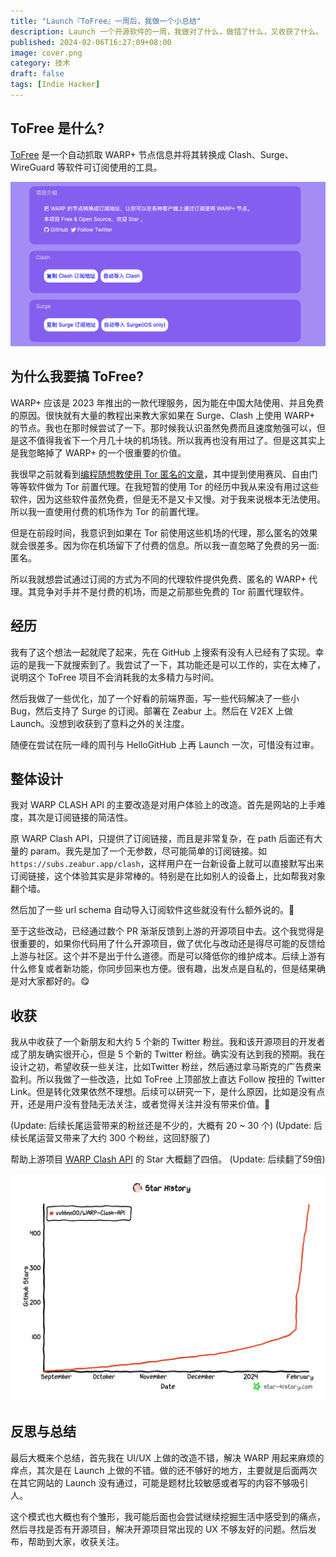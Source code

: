 ```yaml
---
title: "Launch『ToFree』一周后，我做一个小总结"
description: Launch 一个开源软件的一周，我做对了什么，做错了什么，又收获了什么。
published: 2024-02-06T16:27:09+08:00
image: cover.png
category: 技术
draft: false
tags: [Indie Hacker] 
---
```


## ToFree 是什么?
[ToFree](https://tofree.zeabur.app) 是一个自动抓取 WARP+ 节点信息并将其转换成 Clash、Surge、WireGuard 等软件可订阅使用的工具。

![ToFree网站的截图](tofree.png)

## 为什么我要搞 ToFree?
WARP+ 应该是 2023 年推出的一款代理服务，因为能在中国大陆使用、并且免费的原因。很快就有大量的教程出来教大家如果在 Surge、Clash 上使用 WARP+ 的节点。我也在那时候尝试了一下。那时候我认识虽然免费而且速度勉强可以，但是这不值得我省下一个月几十块的机场钱。所以我再也没有用过了。但是这其实上是我忽略掉了 WARP+ 的一个很重要的价值。

我很早之前就看到[编程随想教使用 Tor 匿名的文章](https://program-think.blogspot.com/2020/08/Tor-Triple-Proxy.html)，其中提到使用赛风、自由门等等软件做为 Tor 前置代理。在我短暂的使用 Tor 的经历中我从来没有用过这些软件，因为这些软件虽然免费，但是无不是又卡又慢。对于我来说根本无法使用。所以我一直使用付费的机场作为 Tor 的前置代理。

但是在前段时间，我意识到如果在 Tor 前使用这些机场的代理，那么匿名的效果就会很差多。因为你在机场留下了付费的信息。所以我一直忽略了免费的另一面: 匿名。

所以我就想尝试通过订阅的方式为不同的代理软件提供免费、匿名的 WARP+ 代理。其竞争对手并不是付费的机场，而是之前那些免费的 Tor 前置代理软件。

## 经历
我有了这个想法一起就爬了起来，先在 GitHub 上搜索有没有人已经有了实现。幸运的是我一下就搜索到了。我尝试了一下，其功能还是可以工作的，实在太棒了，说明这个 ToFree 项目不会消耗我的太多精力与时间。

然后我做了一些优化，加了一个好看的前端界面，写一些代码解决了一些小 Bug，然后支持了 Surge 的订阅。部署在 Zeabur 上。然后在 V2EX 上做 Launch。没想到收获到了意料之外的关注度。

随便在尝试在阮一峰的周刊与 HelloGitHub 上再 Launch 一次，可惜没有过审。

## 整体设计
我对 WARP CLASH API 的主要改造是对用户体验上的改造。首先是网站的上手难度，其次是订阅链接的简洁性。

原 WARP Clash API，只提供了订阅链接，而且是非常复杂，在 path 后面还有大量的 param。我先是加了一个无参数，尽可能简单的订阅链接。如`https://subs.zeabur.app/clash`，这样用户在一台新设备上就可以直接默写出来订阅链接，这个体验其实是非常棒的。特别是在比如别人的设备上，比如帮我对象翻个墙。

然后加了一些 url schema 自动导入订阅软件这些就没有什么额外说的。🤔

至于这些改动，已经通过数个 PR 渐渐反馈到上游的开源项目中去。这个我觉得是很重要的，如果你代码用了什么开源项目，做了优化与改动还是得尽可能的反馈给上游与社区。这个并不是出于什么道德。而是可以降低你的维护成本。后续上游有什么修复或者新功能，你同步回来也方便。很有趣，出发点是自私的，但是结果确是对大家都好的。😋

## 收获
我从中收获了一个新朋友和大约 5 个新的 Twitter 粉丝。我和该开源项目的开发者成了朋友确实很开心，但是 5 个新的 Twitter 粉丝。确实没有达到我的预期。我在设计之初，希望收获一些关注，比如Twitter 粉丝，然后通过拿马斯克的广告费来盈利。所以我做了一些改造，比如 ToFree 上顶部放上直达 Follow 按扭的 Twitter Link。但是转化效果依然不理想。后续可以研究一下，是什么原因，比如是没有点开，还是用户没有登陆无法关注，或者觉得关注并没有带来价值。🤔

(Update: 后续长尾运营带来的粉丝还是不少的，大概有 20 ~ 30 个)
(Update: 后续长尾运营又带来了大约 300 个粉丝，这回舒服了)


帮助上游项目 [WARP Clash API](https://github.com/vvbbnn00/WARP-Clash-API) 的 Star 大概翻了四倍。
(Update: 后续翻了59倍)

![帮助 WARP Clash API 在短时间内 Star 翻四倍](star.png)

## 反思与总结
最后大概来个总结，首先我在 UI/UX 上做的改造不错，解决 WARP 用起来麻烦的痒点，其次是在 Launch 上做的不错。做的还不够好的地方，主要就是后面两次在其它网站的 Launch 没有通过，可能是题材比较敏感或者写的内容不够吸引人。

这个模式也大概也有个雏形，我可能后面也会尝试继续挖掘生活中感受到的痛点，然后寻找是否有开源项目，解决开源项目常出现的 UX 不够友好的问题。然后发布，帮助到大家，收获关注。
